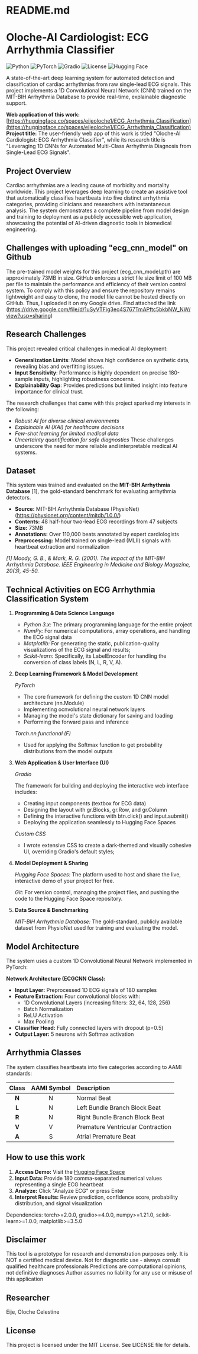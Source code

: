 # README.md

# Oloche-AI Cardiologist: ECG Arrhythmia Classifier

![Python](https://img.shields.io/badge/Python-3.8%2B-blue)
![PyTorch](https://img.shields.io/badge/PyTorch-2.0%2B-EE4C2C)
![Gradio](https://img.shields.io/badge/UI-Gradio-FF4B4B)
![License](https://img.shields.io/badge/License-MIT-green)
![Hugging Face](https://img.shields.io/badge/-Hugging%20Face%20Space-yellow)

A state-of-the-art deep learning system for automated detection and classification of cardiac arrhythmias from raw single-lead ECG signals. This project implements a 1D Convolutional Neural Network (CNN) trained on the MIT-BIH Arrhythmia Database to provide real-time, explainable diagnostic support.

**Web application of this work:** [https://huggingface.co/spaces/eijeoloche1/ECG_Arrhythmia_Classification](https://huggingface.co/spaces/eijeoloche1/ECG_Arrhythmia_Classification)  
**Project title:** The user-friendly web app of this work is titled "Oloche-AI Cardiologist: ECG Arrhythmia Classifier", while its research title is "Leveraging 1D CNNs for Automated Multi-Class Arrhythmia Diagnosis from Single-Lead ECG Signals".

## Project Overview

Cardiac arrhythmias are a leading cause of morbidity and mortality worldwide. This project leverages deep learning to create an assistive tool that automatically classifies heartbeats into five distinct arrhythmia categories, providing clinicians and researchers with instantaneous analysis. The system demonstrates a complete pipeline from model design and training to deployment as a publicly accessible web application, showcasing the potential of AI-driven diagnostic tools in biomedical engineering.

## Challenges with uploading "ecg_cnn_model" on Github
The pre-trained model weights for this project (ecg_cnn_model.pth) are approximately 73MB in size. GitHub enforces a strict file size limit of 100 MB per file to maintain the performance and efficiency of their version control system. To comply with this policy and ensure the repository remains lightweight and easy to clone, the model file cannot be hosted directly on GitHub. Thus, I uploaded it on my Google drive. Find attached the link (https://drive.google.com/file/d/1uSyVTFig3eo4S767TmAPftc5bkbNW_NW/view?usp=sharing)

## Research Challenges
This project revealed critical challenges in medical AI deployment:

- **Generalization Limits**: Model shows high confidence on synthetic data, revealing bias and overfitting issues.
- **Input Sensitivity**: Performance is highly dependent on precise 180-sample inputs, highlighting robustness concerns.
- **Explainability Gap**: Provides predictions but limited insight into feature importance for clinical trust.

The research challenges that came with this project sparked my interests in the following: 
- *Robust AI for diverse clinical environments*
- *Explainable AI (XAI) for healthcare decisions*
- *Few-shot learning for limited medical data*
- *Uncertainty quantification for safe diagnostics*
These challenges underscore the need for more reliable and interpretable medical AI systems.


## Dataset

This system was trained and evaluated on the **MIT-BIH Arrhythmia Database** [1], the gold-standard benchmark for evaluating arrhythmia detectors.

- **Source:** MIT-BIH Arrhythmia Database (PhysioNet) (https://physionet.org/content/mitdb/1.0.0/)
- **Contents:** 48 half-hour two-lead ECG recordings from 47 subjects
- **Size:** 73MB
- **Annotations:** Over 110,000 beats annotated by expert cardiologists
- **Preprocessing:** Model trained on single-lead (MLII) signals with heartbeat extraction and normalization

*[1] Moody, G. B., & Mark, R. G. (2001). The impact of the MIT-BIH Arrhythmia Database. IEEE Engineering in Medicine and Biology Magazine, 20(3), 45-50.*

## Technical Activities on ECG Arrhythmia Classification System
1. **Programming & Data Science Language**
   - *Python 3.x:* The primary programming language for the entire project
   - *NumPy:* For numerical computations, array operations, and handling the ECG signal data
   - *Matplotlib:* For generating the static, publication-quality visualizations of the ECG signal and results;
   - *Scikit-learn:* Specifically, its LabelEncoder for handling the conversion of class labels (N, L, R, V, A).

3. **Deep Learning Framework & Model Development**
   
   *PyTorch*
   - The core framework for defining the custom 1D CNN model architecture (nn.Module)
   - Implementing ocnvolutional neural network layers
   - Managing the model's state dictionary for saving and loading
   - Performing the forward pass and inference
     
   *Torch.nn.functional (F)*
   - Used for applying the Softmax function to get probability distributions from the model outputs

5. **Web Application & User Interface (UI)**
   
   *Gradio*

   The framework for building and deploying the interactive web interface includes:
    - Creating input components (textbox for ECG data)
    - Designing the layout with gr.Blocks, gr.Row, and gr.Column
    - Defining the interactive functions with btn.click() and input.submit()
    - Deploying the application seamlessly to Hugging Face Spaces
      
   *Custom CSS*
    - I wrote extensive CSS to create a dark-themed and visually cohesive UI, overriding Gradio's default styles;


7. **Model Deployment & Sharing**
   
   *Hugging Face Spaces:*
   The platform used to host and share the live, interactive demo of your project for free.
   
   *Git:* For version control, managing the project files, and pushing the code to the Hugging Face Space repository.

9. **Data Source & Benchmarking**
    
   *MIT-BIH Arrhythmia Database:* The gold-standard, publicly available dataset from PhysioNet used for training and evaluating the model.


##  Model Architecture

The system uses a custom 1D Convolutional Neural Network implemented in PyTorch:

**Network Architecture (ECGCNN Class):**
- **Input Layer:** Preprocessed 1D ECG signals of 180 samples
- **Feature Extraction:** Four convolutional blocks with:
  - 1D Convolutional Layers (increasing filters: 32, 64, 128, 256)
  - Batch Normalization
  - ReLU Activation
  - Max Pooling
- **Classifier Head:** Fully connected layers with dropout (p=0.5)
- **Output Layer:** 5 neurons with Softmax activation

## Arrhythmia Classes

The system classifies heartbeats into five categories according to AAMI standards:

| Class | AAMI Symbol | Description |
| :---: | :---: | :--- |
| **N** | N | Normal Beat |
| **L** | N | Left Bundle Branch Block Beat |
| **R** | N | Right Bundle Branch Block Beat |
| **V** | V | Premature Ventricular Contraction |
| **A** | S | Atrial Premature Beat |

## How to use this work

1.  **Access Demo:** Visit the [Hugging Face Space](https://huggingface.co/spaces/eijeoloche1/ECG_Arrhythmia_Classification)
2.  **Input Data:** Provide 180 comma-separated numerical values representing a single ECG heartbeat
3.  **Analyze:** Click "Analyze ECG" or press Enter
4.  **Interpret Results:** Review prediction, confidence score, probability distribution, and signal visualization

   Dependencies: torch>=2.0.0, gradio>=4.0.0, numpy>=1.21.0, scikit-learn>=1.0.0, matplotlib>=3.5.0

## Disclaimer
This tool is a prototype for research and demonstration purposes only. It is NOT a certified medical device.
Not for diagnostic use - always consult qualified healthcare professionals
Predictions are computational opinions, not definitive diagnoses
Author assumes no liability for any use or misuse of this application

## Researcher
Eije, Oloche Celestine

## License
This project is licensed under the MIT License. See LICENSE file for details.
